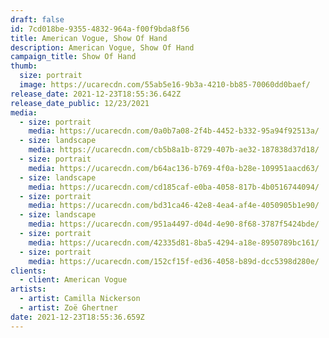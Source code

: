 ```yaml
---
draft: false
id: 7cd018be-9355-4832-964a-f00f9bda8f56
title: American Vogue, Show Of Hand
description: American Vogue, Show Of Hand
campaign_title: Show Of Hand
thumb:
  size: portrait
  image: https://ucarecdn.com/55ab5e16-9b3a-4210-bb85-70060dd0baef/
release_date: 2021-12-23T18:55:36.642Z
release_date_public: 12/23/2021
media:
  - size: portrait
    media: https://ucarecdn.com/0a0b7a08-2f4b-4452-b332-95a94f92513a/
  - size: landscape
    media: https://ucarecdn.com/cb5b8a1b-8729-407b-ae32-187838d37d18/
  - size: portrait
    media: https://ucarecdn.com/b64ac136-b769-4f0a-b28e-109951aacd63/
  - size: landscape
    media: https://ucarecdn.com/cd185caf-e0ba-4058-817b-4b0516744094/
  - size: portrait
    media: https://ucarecdn.com/bd31ca46-42e8-4ea4-af4e-4050905b1e90/
  - size: landscape
    media: https://ucarecdn.com/951a4497-d04d-4e90-8f68-3787f5424bde/
  - size: portrait
    media: https://ucarecdn.com/42335d81-8ba5-4294-a18e-8950789bc161/
  - size: portrait
    media: https://ucarecdn.com/152cf15f-ed36-4058-b89d-dcc5398d280e/
clients:
  - client: American Vogue
artists:
  - artist: Camilla Nickerson
  - artist: Zoë Ghertner
date: 2021-12-23T18:55:36.659Z
---
```

